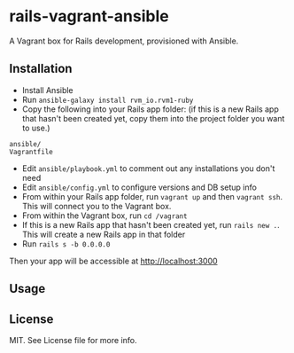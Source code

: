 # rails-vagrant-ansible

A Vagrant box for Rails development, provisioned with Ansible.

## Installation

- Install Ansible
- Run `ansible-galaxy install rvm_io.rvm1-ruby`
- Copy the following into your Rails app folder: (if this is a new Rails app that hasn't been created yet, copy them into the project folder you want to use.)

```
ansible/
Vagrantfile
```

- Edit `ansible/playbook.yml` to comment out any installations you don't need
- Edit `ansible/config.yml` to configure versions and DB setup info
- From within your Rails app folder, run `vagrant up` and then `vagrant ssh`. This will connect you to the Vagrant box.
- From within the Vagrant box, run `cd /vagrant`
- If this is a new Rails app that hasn't been created yet, run `rails new .`. This will create a new Rails app in that folder
- Run `rails s -b 0.0.0.0`

Then your app will be accessible at [http://localhost:3000](http://localhost:3000)

## Usage



## License

MIT. See License file for more info.
